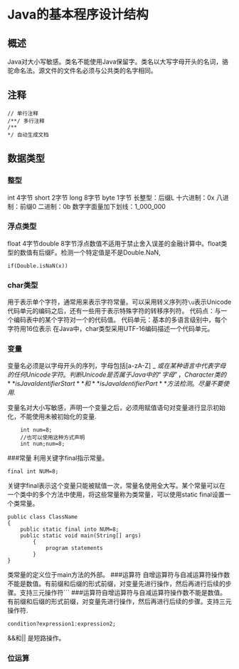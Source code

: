 # Java的基本程序设计结构

## 概述

Java对大小写敏感。类名不能使用Java保留字。类名以大写字母开头的名词，骆驼命名法。源文件的文件名必须与公共类的名字相同。

## 注释

```
// 单行注释
/**/ 多行注释
/**
*/ 自动生成文档
```

## 数据类型

### 整型

int 4字节
short 2字节
long 8字节
byte 1字节
长整型：后缀L
十六进制：0x
八进制：前缀0
二进制：0b
数字字面量加下划线：1\_000\_000

### 浮点类型

float 4字节double 8字节浮点数值不适用于禁止舍入误差的金融计算中。float类型的数值有后缀F。检测一个特定值是不是Double.NaN,

```
if(Double.isNaN(x))
```

### char类型

用于表示单个字符，通常用来表示字符常量。可以采用转义序列符`\u`表示Unicode代码单元的编码之后，还有一些用于表示特殊字符的转移序列符。
代码点：与一个编码表中的某个字符对一个的代码值。
代码单元：基本的多语言级别中，每个字符用16位表示
在Java中，char类型采用UTF-16编码描述一个代码单元。

### 变量

变量名必须是以字母开头的序列，字母包括\[a-zA-Z\] \_ $或在某种语言中代表字母的任何Unicode字符。
判断Unicode是否属于Java中的“字母”，Character类的**isJavaIdentifierStart**和**isJavaIdentifierPart**方法检测。尽量不要使用$.

变量名对大小写敏感，声明一个变量之后，必须用赋值语句对变量进行显示初始化，不能使用未被初始化的变量.
```
    int num=8;
    //也可以使用这种方式声明
    int num;num=8;
```
###常量
利用关键字final指示常量。
```
final int NUM=8;
```
关键字final表示这个变量只能被赋值一次，常量名使用全大写。某个常量可以在一个类中的多个方法中使用，将这些常量称为类常量，可以使用static final设置一个类常量。
```
public class ClassName
{ 
    public static final into NUM=8; 
    public static void main(String[] args)
        { 
            program statements 
        }
}

```
类常量的定义位于main方法的外部。
###运算符
自增运算符与自减运算符操作数不能是数值。有前缀和后缀的形式前缀，对变量先进行操作，然后再进行后续的步骤。支持三元操作符```
###运算符自增运算符与自减运算符操作数不能是数值。有前缀和后缀的形式前缀，对变量先进行操作，然后再进行后续的步骤。支持三元操作符.
```
condition?expression1:expression2;
```
&&和|| 是短路操作。
### 位运算



